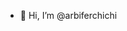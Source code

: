 - 👋 Hi, I’m @arbiferchichi

<!---
arbiferchi/arbiferchi is a ✨ special ✨ repository because its `README.md` (this file) appears on your GitHub profile.
You can click the Preview link to take a look at your changes.
--->

